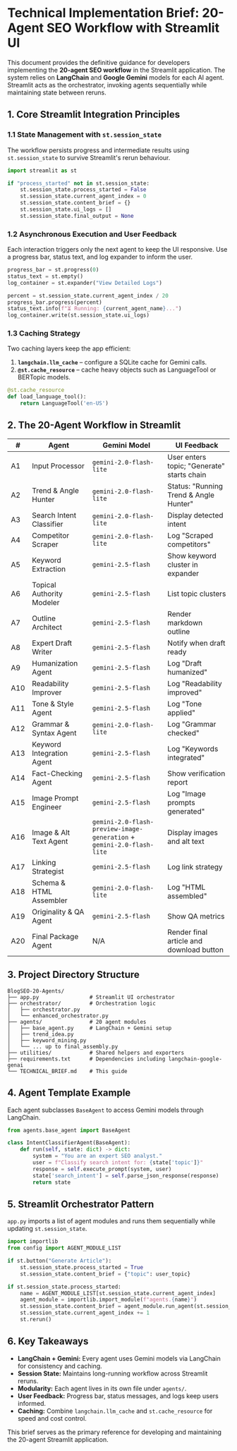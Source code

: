 # Technical Implementation Brief: 20-Agent SEO Workflow with Streamlit UI

This document provides the definitive guidance for developers implementing the **20-agent SEO workflow** in the Streamlit application. The system relies on **LangChain** and **Google Gemini** models for each AI agent. Streamlit acts as the orchestrator, invoking agents sequentially while maintaining state between reruns.

## 1. Core Streamlit Integration Principles

### 1.1 State Management with `st.session_state`
The workflow persists progress and intermediate results using `st.session_state` to survive Streamlit's rerun behaviour.

```python
import streamlit as st

if "process_started" not in st.session_state:
    st.session_state.process_started = False
    st.session_state.current_agent_index = 0
    st.session_state.content_brief = {}
    st.session_state.ui_logs = []
    st.session_state.final_output = None
```

### 1.2 Asynchronous Execution and User Feedback
Each interaction triggers only the next agent to keep the UI responsive. Use a progress bar, status text, and log expander to inform the user.

```python
progress_bar = st.progress(0)
status_text = st.empty()
log_container = st.expander("View Detailed Logs")

percent = st.session_state.current_agent_index / 20
progress_bar.progress(percent)
status_text.info(f"⏳ Running: {current_agent_name}...")
log_container.write(st.session_state.ui_logs)
```

### 1.3 Caching Strategy
Two caching layers keep the app efficient:

1. **`langchain.llm_cache`** – configure a SQLite cache for Gemini calls.
2. **`@st.cache_resource`** – cache heavy objects such as LanguageTool or BERTopic models.

```python
@st.cache_resource
def load_language_tool():
    return LanguageTool('en-US')
```

## 2. The 20-Agent Workflow in Streamlit

| # | Agent | Gemini Model | UI Feedback |
|---|------|--------------|-------------|
|A1|Input Processor|`gemini-2.0-flash-lite`|User enters topic; "Generate" starts chain|
|A2|Trend & Angle Hunter|`gemini-2.0-flash-lite`|Status: "Running Trend & Angle Hunter"|
|A3|Search Intent Classifier|`gemini-2.0-flash-lite`|Display detected intent|
|A4|Competitor Scraper|`gemini-2.0-flash-lite`|Log "Scraped competitors"|
|A5|Keyword Extraction|`gemini-2.5-flash`|Show keyword cluster in expander|
|A6|Topical Authority Modeler|`gemini-2.5-flash`|List topic clusters|
|A7|Outline Architect|`gemini-2.5-flash`|Render markdown outline|
|A8|Expert Draft Writer|`gemini-2.5-flash`|Notify when draft ready|
|A9|Humanization Agent|`gemini-2.5-flash`|Log "Draft humanized"|
|A10|Readability Improver|`gemini-2.5-flash`|Log "Readability improved"|
|A11|Tone & Style Agent|`gemini-2.5-flash`|Log "Tone applied"|
|A12|Grammar & Syntax Agent|`gemini-2.0-flash-lite`|Log "Grammar checked"|
|A13|Keyword Integration Agent|`gemini-2.5-flash`|Log "Keywords integrated"|
|A14|Fact-Checking Agent|`gemini-2.5-flash`|Show verification report|
|A15|Image Prompt Engineer|`gemini-2.5-flash`|Log "Image prompts generated"|
|A16|Image & Alt Text Agent|`gemini-2.0-flash-preview-image-generation` + `gemini-2.0-flash-lite`|Display images and alt text|
|A17|Linking Strategist|`gemini-2.5-flash`|Log link strategy|
|A18|Schema & HTML Assembler|`gemini-2.0-flash-lite`|Log "HTML assembled"|
|A19|Originality & QA Agent|`gemini-2.5-flash`|Show QA metrics|
|A20|Final Package Agent|N/A|Render final article and download button|

## 3. Project Directory Structure

```
BlogSEO-20-Agents/
├── app.py                # Streamlit UI orchestrator
├── orchestrator/         # Orchestration logic
│   ├── orchestrator.py
│   └── enhanced_orchestrator.py
├── agents/               # 20 agent modules
│   ├── base_agent.py     # LangChain + Gemini setup
│   ├── trend_idea.py
│   ├── keyword_mining.py
│   └── ... up to final_assembly.py
├── utilities/            # Shared helpers and exporters
├── requirements.txt      # Dependencies including langchain-google-genai
└── TECHNICAL_BRIEF.md    # This guide
```

## 4. Agent Template Example

Each agent subclasses `BaseAgent` to access Gemini models through LangChain.

```python
from agents.base_agent import BaseAgent

class IntentClassifierAgent(BaseAgent):
    def run(self, state: dict) -> dict:
        system = "You are an expert SEO analyst."
        user = f"Classify search intent for: {state['topic']}"
        response = self.execute_prompt(system, user)
        state['search_intent'] = self.parse_json_response(response)
        return state
```

## 5. Streamlit Orchestrator Pattern

`app.py` imports a list of agent modules and runs them sequentially while updating `st.session_state`.

```python
import importlib
from config import AGENT_MODULE_LIST

if st.button("Generate Article"):
    st.session_state.process_started = True
    st.session_state.content_brief = {"topic": user_topic}

if st.session_state.process_started:
    name = AGENT_MODULE_LIST[st.session_state.current_agent_index]
    agent_module = importlib.import_module(f"agents.{name}")
    st.session_state.content_brief = agent_module.run_agent(st.session_state.content_brief)
    st.session_state.current_agent_index += 1
    st.rerun()
```

## 6. Key Takeaways

- **LangChain + Gemini:** Every agent uses Gemini models via LangChain for consistency and caching.
- **Session State:** Maintains long-running workflow across Streamlit reruns.
- **Modularity:** Each agent lives in its own file under `agents/`.
- **User Feedback:** Progress bar, status messages, and logs keep users informed.
- **Caching:** Combine `langchain.llm_cache` and `st.cache_resource` for speed and cost control.

This brief serves as the primary reference for developing and maintaining the 20-agent Streamlit application.
